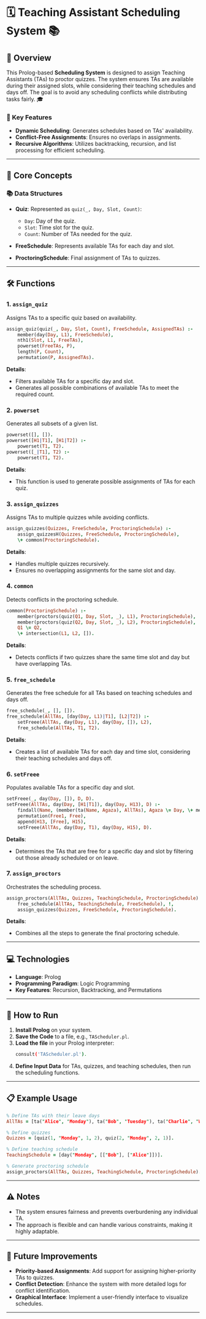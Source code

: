 
# 🗓️ Teaching Assistant Scheduling System 📚

## 🚀 Overview

This Prolog-based **Scheduling System** is designed to assign Teaching Assistants (TAs) to proctor quizzes. The system ensures TAs are available during their assigned slots, while considering their teaching schedules and days off. The goal is to avoid any scheduling conflicts while distributing tasks fairly. 🎓

### 🎯 Key Features
- **Dynamic Scheduling**: Generates schedules based on TAs' availability.
- **Conflict-Free Assignments**: Ensures no overlaps in assignments.
- **Recursive Algorithms**: Utilizes backtracking, recursion, and list processing for efficient scheduling.

---

## 🧠 Core Concepts

### 📚 Data Structures
- **Quiz**: Represented as `quiz(_, Day, Slot, Count)`:
  - `Day`: Day of the quiz.
  - `Slot`: Time slot for the quiz.
  - `Count`: Number of TAs needed for the quiz.
  
- **FreeSchedule**: Represents available TAs for each day and slot.
- **ProctoringSchedule**: Final assignment of TAs to quizzes.

---

## 🛠️ Functions

### 1. `assign_quiz`
Assigns TAs to a specific quiz based on availability.

```prolog
assign_quiz(quiz(_, Day, Slot, Count), FreeSchedule, AssignedTAs) :-
    member(day(Day, L1), FreeSchedule),
    nth1(Slot, L1, FreeTAs),
    powerset(FreeTAs, P),
    length(P, Count),
    permutation(P, AssignedTAs).
```
**Details**:
- Filters available TAs for a specific day and slot.
- Generates all possible combinations of available TAs to meet the required count.

### 2. `powerset`
Generates all subsets of a given list.

```prolog
powerset([], []).
powerset([H1|T1], [H1|T2]) :-
    powerset(T1, T2).
powerset([_|T1], T2) :-
    powerset(T1, T2).
```
**Details**:
- This function is used to generate possible assignments of TAs for each quiz.

### 3. `assign_quizzes`
Assigns TAs to multiple quizzes while avoiding conflicts.

```prolog
assign_quizzes(Quizzes, FreeSchedule, ProctoringSchedule) :-
    assign_quizzesH(Quizzes, FreeSchedule, ProctoringSchedule),
    \+ common(ProctoringSchedule).
```
**Details**:
- Handles multiple quizzes recursively.
- Ensures no overlapping assignments for the same slot and day.

### 4. `common`
Detects conflicts in the proctoring schedule.

```prolog
common(ProctoringSchedule) :-
    member(proctors(quiz(Q1, Day, Slot, _), L1), ProctoringSchedule),
    member(proctors(quiz(Q2, Day, Slot, _), L2), ProctoringSchedule),
    Q1 \= Q2,
    \+ intersection(L1, L2, []).
```
**Details**:
- Detects conflicts if two quizzes share the same time slot and day but have overlapping TAs.

### 5. `free_schedule`
Generates the free schedule for all TAs based on teaching schedules and days off.

```prolog
free_schedule(_, [], []).
free_schedule(AllTAs, [day(Day, L1)|T1], [L2|T2]) :-
    setFreee(AllTAs, day(Day, L1), day(Day, []), L2),
    free_schedule(AllTAs, T1, T2).
```
**Details**:
- Creates a list of available TAs for each day and time slot, considering their teaching schedules and days off.

### 6. `setFreee`
Populates available TAs for a specific day and slot.

```prolog
setFreee(_, day(Day, []), D, D).
setFreee(AllTAs, day(Day, [H1|T1]), day(Day, H13), D) :-
    findall(Name, (member(ta(Name, Agaza), AllTAs), Agaza \= Day, \+ member(Name, H1)), Free1),
    permutation(Free1, Free),
    append(H13, [Free], H15),
    setFreee(AllTAs, day(Day, T1), day(Day, H15), D).
```
**Details**:
- Determines the TAs that are free for a specific day and slot by filtering out those already scheduled or on leave.

### 7. `assign_proctors`
Orchestrates the scheduling process.

```prolog
assign_proctors(AllTAs, Quizzes, TeachingSchedule, ProctoringSchedule) :-
    free_schedule(AllTAs, TeachingSchedule, FreeSchedule), !,
    assign_quizzes(Quizzes, FreeSchedule, ProctoringSchedule).
```
**Details**:
- Combines all the steps to generate the final proctoring schedule.

---

## 💻 Technologies
- **Language**: Prolog
- **Programming Paradigm**: Logic Programming
- **Key Features**: Recursion, Backtracking, and Permutations

---

## 🚀 How to Run

1. **Install Prolog** on your system.
2. **Save the Code** to a file, e.g., `TAScheduler.pl`.
3. **Load the file** in your Prolog interpreter:
   ```bash
   consult('TAScheduler.pl').
   ```
4. **Define Input Data** for TAs, quizzes, and teaching schedules, then run the scheduling functions.

---

## 📋 Example Usage

```prolog
% Define TAs with their leave days
AllTAs = [ta("Alice", "Monday"), ta("Bob", "Tuesday"), ta("Charlie", "Wednesday")].

% Define quizzes
Quizzes = [quiz(1, "Monday", 1, 2), quiz(2, "Monday", 2, 1)].

% Define teaching schedule
TeachingSchedule = [day("Monday", [["Bob"], ["Alice"]])].

% Generate proctoring schedule
assign_proctors(AllTAs, Quizzes, TeachingSchedule, ProctoringSchedule).
```

---

## ⚠️ Notes
- The system ensures fairness and prevents overburdening any individual TA.
- The approach is flexible and can handle various constraints, making it highly adaptable.

---

## 🌱 Future Improvements

- **Priority-based Assignments**: Add support for assigning higher-priority TAs to quizzes.
- **Conflict Detection**: Enhance the system with more detailed logs for conflict identification.
- **Graphical Interface**: Implement a user-friendly interface to visualize schedules.

---
